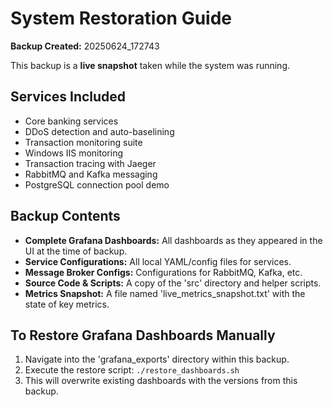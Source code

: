 # System Restoration Guide
**Backup Created:** 20250624_172743

This backup is a **live snapshot** taken while the system was running.

## Services Included
- Core banking services
- DDoS detection and auto-baselining
- Transaction monitoring suite
- Windows IIS monitoring
- Transaction tracing with Jaeger
- RabbitMQ and Kafka messaging
- PostgreSQL connection pool demo

## Backup Contents
- **Complete Grafana Dashboards:** All dashboards as they appeared in the UI at the time of backup.
- **Service Configurations:** All local YAML/config files for services.
- **Message Broker Configs:** Configurations for RabbitMQ, Kafka, etc.
- **Source Code & Scripts:** A copy of the 'src' directory and helper scripts.
- **Metrics Snapshot:** A file named 'live_metrics_snapshot.txt' with the state of key metrics.

## To Restore Grafana Dashboards Manually
1.  Navigate into the 'grafana_exports' directory within this backup.
2.  Execute the restore script: `./restore_dashboards.sh`
3.  This will overwrite existing dashboards with the versions from this backup.
